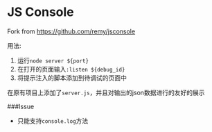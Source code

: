 # JS Console

Fork from https://github.com/remy/jsconsole

用法:

1.	运行`node server ${port}`  
2.  在打开的页面输入`:listen ${debug_id}`  
3.  将提示注入的脚本添加到待调试的页面中  

在原有项目上添加了`server.js`，并且对输出的json数据进行的友好的展示

###Issue
* 只能支持`console.log`方法